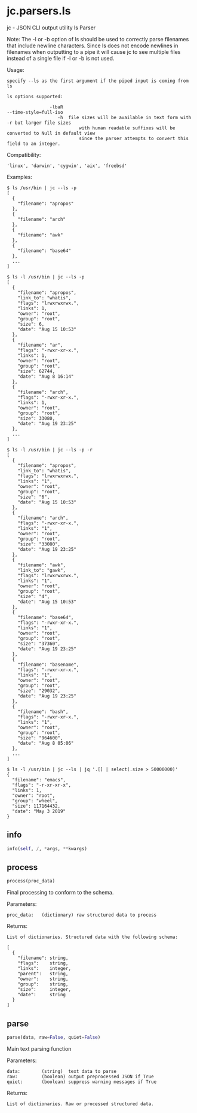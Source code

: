 # jc.parsers.ls
jc - JSON CLI output utility ls Parser

Note: The -l or -b option of ls should be used to correctly parse filenames that include newline characters.
      Since ls does not encode newlines in filenames when outputting to a pipe it will cause jc to see
      multiple files instead of a single file if -l or -b is not used.

Usage:

    specify --ls as the first argument if the piped input is coming from ls

    ls options supported:

                    -lbaR
    --time-style=full-iso
                       -h  file sizes will be available in text form with -r but larger file sizes
                               with human readable suffixes will be converted to Null in default view
                               since the parser attempts to convert this field to an integer.

Compatibility:

    'linux', 'darwin', 'cygwin', 'aix', 'freebsd'

Examples:

    $ ls /usr/bin | jc --ls -p
    [
      {
        "filename": "apropos"
      },
      {
        "filename": "arch"
      },
      {
        "filename": "awk"
      },
      {
        "filename": "base64"
      },
      ...
    ]

    $ ls -l /usr/bin | jc --ls -p
    [
      {
        "filename": "apropos",
        "link_to": "whatis",
        "flags": "lrwxrwxrwx.",
        "links": 1,
        "owner": "root",
        "group": "root",
        "size": 6,
        "date": "Aug 15 10:53"
      },
      {
        "filename": "ar",
        "flags": "-rwxr-xr-x.",
        "links": 1,
        "owner": "root",
        "group": "root",
        "size": 62744,
        "date": "Aug 8 16:14"
      },
      {
        "filename": "arch",
        "flags": "-rwxr-xr-x.",
        "links": 1,
        "owner": "root",
        "group": "root",
        "size": 33080,
        "date": "Aug 19 23:25"
      },
      ...
    ]

    $ ls -l /usr/bin | jc --ls -p -r
    [
      {
        "filename": "apropos",
        "link_to": "whatis",
        "flags": "lrwxrwxrwx.",
        "links": "1",
        "owner": "root",
        "group": "root",
        "size": "6",
        "date": "Aug 15 10:53"
      },
      {
        "filename": "arch",
        "flags": "-rwxr-xr-x.",
        "links": "1",
        "owner": "root",
        "group": "root",
        "size": "33080",
        "date": "Aug 19 23:25"
      },
      {
        "filename": "awk",
        "link_to": "gawk",
        "flags": "lrwxrwxrwx.",
        "links": "1",
        "owner": "root",
        "group": "root",
        "size": "4",
        "date": "Aug 15 10:53"
      },
      {
        "filename": "base64",
        "flags": "-rwxr-xr-x.",
        "links": "1",
        "owner": "root",
        "group": "root",
        "size": "37360",
        "date": "Aug 19 23:25"
      },
      {
        "filename": "basename",
        "flags": "-rwxr-xr-x.",
        "links": "1",
        "owner": "root",
        "group": "root",
        "size": "29032",
        "date": "Aug 19 23:25"
      },
      {
        "filename": "bash",
        "flags": "-rwxr-xr-x.",
        "links": "1",
        "owner": "root",
        "group": "root",
        "size": "964600",
        "date": "Aug 8 05:06"
      },
      ...
    ]

    $ ls -l /usr/bin | jc --ls | jq '.[] | select(.size > 50000000)'
    {
      "filename": "emacs",
      "flags": "-r-xr-xr-x",
      "links": 1,
      "owner": "root",
      "group": "wheel",
      "size": 117164432,
      "date": "May 3 2019"
    }

## info
```python
info(self, /, *args, **kwargs)
```

## process
```python
process(proc_data)
```

Final processing to conform to the schema.

Parameters:

    proc_data:   (dictionary) raw structured data to process

Returns:

    List of dictionaries. Structured data with the following schema:

    [
      {
        "filename": string,
        "flags":    string,
        "links":    integer,
        "parent":   string,
        "owner":    string,
        "group":    string,
        "size":     integer,
        "date":     string
      }
    ]

## parse
```python
parse(data, raw=False, quiet=False)
```

Main text parsing function

Parameters:

    data:        (string)  text data to parse
    raw:         (boolean) output preprocessed JSON if True
    quiet:       (boolean) suppress warning messages if True

Returns:

    List of dictionaries. Raw or processed structured data.

